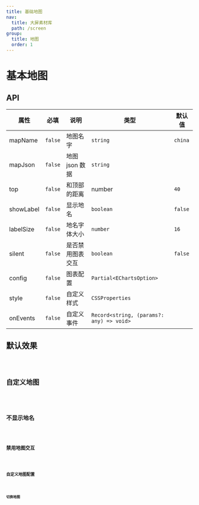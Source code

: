 ```yaml
---
title: 基础地图
nav:
  title: 大屏素材库
  path: /screen
group:
  title: 地图
  order: 1
---
```


# 基本地图

## API

| 属性      | 必填    | 说明             | 类型                                     | 默认值  |
| --------- | ------- | ---------------- | ---------------------------------------- | ------- |
| mapName   | `false` | 地图名字         | `string`                                 | `china` |
| mapJson   | `false` | 地图 json 数据   | `string`                                 |         |
| top       | `false` | 和顶部的距离     | number                                   | `40`    |
| showLabel | `false` | 显示地名         | `boolean`                                | `false` |
| labelSize | `false` | 地名字体大小     | `number`                                 | `16`    |
| silent    | `false` | 是否禁用图表交互 | `boolean`                                | `false` |
| config    | `false` | 图表配置         | `Partial<EChartsOption>`                 |         |
| style     | `false` | 自定义样式       | `CSSProperties`                          |         |
| onEvents  | `false` | 自定义事件       | `Record<string, (params?: any) => void>` |         |

## 默认效果

<code src="../../example/BasicMapDemo/demo1.tsx" background="#040727">

## 自定义地图

<code src="../../example/BasicMapDemo/demo2.tsx" background="#040727">

## 不显示地名

<code src="../../example/BasicMapDemo/demo3.tsx" background="#040727">

## 禁用地图交互

<code src="../../example/BasicMapDemo/demo4.tsx" background="#040727">

## 自定义地图配置

<code src="../../example/BasicMapDemo/demo5.tsx" background="#040727">

## 切换地图

<code src="../../example/BasicMapDemo/demo6.tsx" background="#040727">

